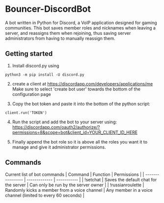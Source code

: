 # Bouncer-DiscordBot

A bot written in Python for Discord, a VoIP application designed for gaming communities. This bot saves member roles and nicknames when leaving a server, and reassigns them when rejoining, thus saving server administrators from having to manually reassign them.

## Getting started
1) Install discord.py using
```
python3 -m pip install -U discord.py
```
2) create a client at https://discordapp.com/developers/applications/me
Make sure to select 'create bot user' towards the bottom of the configuration page

3) Copy the bot token and paste it into the bottom of the python script:
```
client.run('TOKEN')
```

4) Run the script and add the bot to your server using:
https://discordapp.com/oauth2/authorize/?permissions=8&scope=bot&client_id=YOUR_CLIENT_ID_HERE

5) Finally append the bot role so it is above all the roles you want it to manage and give it administrator permissions.

## Commands
Current list of bot commands
| Command          | Function      | Permissions |
| ---------------- | ------------- | ----------- |
| !setchat         | Saves the default chat for the server | Can only be run by the server owner | 
| !russianroulette | Randomly kicks a member from a voice channel | Any member in a voice channel (limited to every 60 seconds) |
